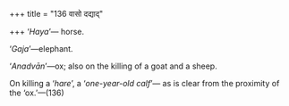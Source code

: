 +++
title = "136 वासो दद्याद्"

+++
‘*Haya*’— horse.

‘*Gaja*’—elephant.

‘*Anadvān*’—ox; also on the killing of a goat and a sheep.

On killing a ‘*hare*’, a ‘*one-year-old calf*’— as is clear from the
proximity of the ‘ox.’—(136)


